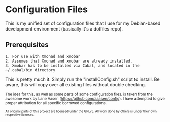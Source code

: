 Configuration Files
===================

This is my unified set of configuration files that I use for my Debian-based development environment (basically it's a dotfiles repo).

Prerequisites
-------------

	1. For use with Xmonad and xmobar
	2. Assumes that Xmonad and xmobar are already installed.
	3. Xmobar has to be installed via Cabal, and located in the ~/.cabal/bin directory

This is pretty much it. Simply run the "installConfig.sh" script to install. Be aware, this will copy over all existing files without double checking.

<sup>The idea for this, as well as some parts of some configuration files, is taken from the awesome work by Lane Aasen (https://github.com/aaasen/config). I have attempted to give proper attribution for all specific borrowed configurations.</sup>

<sup><sup>All original parts of this project are licensed under the GPLv3. All work done by others is under their own respective licenses.</sup></sup>
